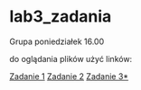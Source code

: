 lab3_zadania
============

Grupa poniedziałek 16.00

do oglądania plików użyć linków:

[Zadanie 1](http://nbviewer.ipython.org/urls/raw.github.com/agh-2lo/lab3_zadania/master/Zadanie1.ipynb)
[Zadanie 2](http://nbviewer.ipython.org/urls/raw.github.com/agh-2lo/lab3_zadania/master/Zadanie2.ipynb)
[Zadanie 3*](http://nbviewer.ipython.org/urls/raw.github.com/agh-2lo/lab3_zadania/master/Zadanie3_z_gwiazdka.ipynb)
